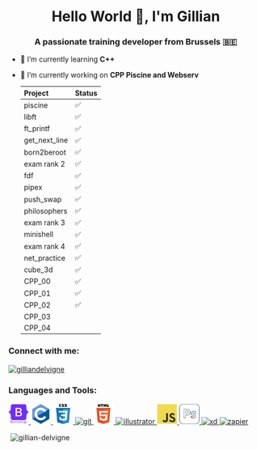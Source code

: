 <h1 align="center">Hello World 👋, I'm Gillian</h1>
<h3 align="center">A passionate training developer from Brussels 🇧🇪</h3>

- 🌱 I’m currently learning **C++**
- 🔭 I’m currently working on **CPP Piscine and Webserv**
  


    | Project | Status |
    |---------|-----------------------|
    | piscine | :white_check_mark: |
    | libft   | :white_check_mark: |
    | ft_printf | :white_check_mark: |
    | get_next_line | :white_check_mark: |
    | born2beroot | :white_check_mark: |
    | exam rank 2 | :white_check_mark: |
    | fdf     | :white_check_mark: |
    | pipex   | :white_check_mark: |
  | push_swap   | :white_check_mark: |
  | philosophers | :white_check_mark: |
  | exam rank 3 | :white_check_mark: |
  | minishell | :white_check_mark: |
  | exam rank 4 | :white_check_mark: |
   | net_practice | :white_check_mark: |
   | cube_3d | :white_check_mark: |
  | CPP_00 |  :white_check_mark: |
  | CPP_01 |  :white_check_mark: |
  | CPP_02 |  :white_check_mark: |
  | CPP_03 |   |
  | CPP_04 |   |


<h3 align="left">Connect with me:</h3>
<p align="left">
<a href="https://linkedin.com/in/gilliandelvigne" target="blank"><img align="center" src="https://raw.githubusercontent.com/rahuldkjain/github-profile-readme-generator/master/src/images/icons/Social/linked-in-alt.svg" alt="gilliandelvigne" height="30" width="40" /></a>
</p>

<h3 align="left">Languages and Tools:</h3>
<p align="left"> <a href="https://getbootstrap.com" target="_blank" rel="noreferrer"> <img src="https://raw.githubusercontent.com/devicons/devicon/master/icons/bootstrap/bootstrap-plain-wordmark.svg" alt="bootstrap" width="40" height="40"/> </a> <a href="https://www.cprogramming.com/" target="_blank" rel="noreferrer"> <img src="https://raw.githubusercontent.com/devicons/devicon/master/icons/c/c-original.svg" alt="c" width="40" height="40"/> </a> <a href="https://www.w3schools.com/css/" target="_blank" rel="noreferrer"> <img src="https://raw.githubusercontent.com/devicons/devicon/master/icons/css3/css3-original-wordmark.svg" alt="css3" width="40" height="40"/> </a> <a href="https://git-scm.com/" target="_blank" rel="noreferrer"> <img src="https://www.vectorlogo.zone/logos/git-scm/git-scm-icon.svg" alt="git" width="40" height="40"/> </a> <a href="https://www.w3.org/html/" target="_blank" rel="noreferrer"> <img src="https://raw.githubusercontent.com/devicons/devicon/master/icons/html5/html5-original-wordmark.svg" alt="html5" width="40" height="40"/> </a> <a href="https://www.adobe.com/in/products/illustrator.html" target="_blank" rel="noreferrer"> <img src="https://www.vectorlogo.zone/logos/adobe_illustrator/adobe_illustrator-icon.svg" alt="illustrator" width="40" height="40"/> </a> <a href="https://developer.mozilla.org/en-US/docs/Web/JavaScript" target="_blank" rel="noreferrer"> <img src="https://raw.githubusercontent.com/devicons/devicon/master/icons/javascript/javascript-original.svg" alt="javascript" width="40" height="40"/> </a> <a href="https://www.photoshop.com/en" target="_blank" rel="noreferrer"> <img src="https://raw.githubusercontent.com/devicons/devicon/master/icons/photoshop/photoshop-line.svg" alt="photoshop" width="40" height="40"/> </a> <a href="https://www.adobe.com/products/xd.html" target="_blank" rel="noreferrer"> <img src="https://cdn.worldvectorlogo.com/logos/adobe-xd.svg" alt="xd" width="40" height="40"/> </a> <a href="https://zapier.com" target="_blank" rel="noreferrer"> <img src="https://www.vectorlogo.zone/logos/zapier/zapier-icon.svg" alt="zapier" width="40" height="40"/> </a> </p>

<p>&nbsp;<img align="center" src="https://github-readme-stats.vercel.app/api?username=gillian-delvigne&show_icons=true&locale=en" alt="gillian-delvigne" /></p>

